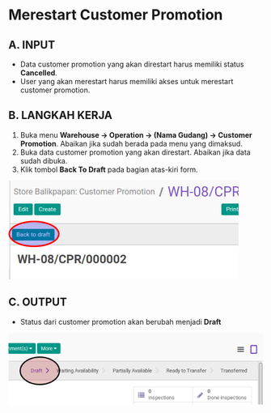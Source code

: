 # Merestart Customer Promotion

## A. INPUT

* Data customer promotion yang akan direstart harus memiliki status **Cancelled**.
* User yang akan merestart harus memiliki akses untuk merestart customer promotion.

## B. LANGKAH KERJA

1. Buka menu **Warehouse -> Operation -> (Nama Gudang) -> Customer Promotion**. Abaikan jika sudah berada
pada menu yang dimaksud.
2. Buka data customer promotion yang akan direstart. Abaikan jika data sudah dibuka.
3. Klik tombol **Back To Draft** pada bagian atas-kiri form.

![](../../img/customer-promotion/tombol-restart.png)

## C. OUTPUT

* Status dari customer promotion akan berubah menjadi **Draft**

![](../../img/customer-promotion/status-draft.png)
